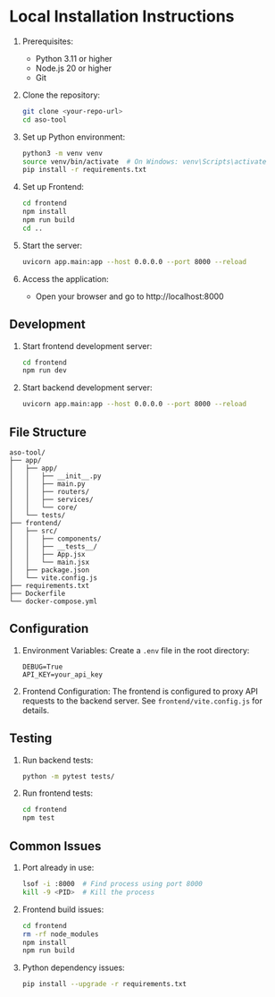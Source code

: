 # Local Installation Instructions

1. Prerequisites:
   - Python 3.11 or higher
   - Node.js 20 or higher
   - Git

2. Clone the repository:
   ```bash
   git clone <your-repo-url>
   cd aso-tool
   ```

3. Set up Python environment:
   ```bash
   python3 -m venv venv
   source venv/bin/activate  # On Windows: venv\Scripts\activate
   pip install -r requirements.txt
   ```

4. Set up Frontend:
   ```bash
   cd frontend
   npm install
   npm run build
   cd ..
   ```

5. Start the server:
   ```bash
   uvicorn app.main:app --host 0.0.0.0 --port 8000 --reload
   ```

6. Access the application:
   - Open your browser and go to http://localhost:8000

## Development

1. Start frontend development server:
   ```bash
   cd frontend
   npm run dev
   ```

2. Start backend development server:
   ```bash
   uvicorn app.main:app --host 0.0.0.0 --port 8000 --reload
   ```

## File Structure

```
aso-tool/
├── app/
│   ├── app/
│   │   ├── __init__.py
│   │   ├── main.py
│   │   ├── routers/
│   │   ├── services/
│   │   └── core/
│   └── tests/
├── frontend/
│   ├── src/
│   │   ├── components/
│   │   ├── __tests__/
│   │   ├── App.jsx
│   │   └── main.jsx
│   ├── package.json
│   └── vite.config.js
├── requirements.txt
├── Dockerfile
└── docker-compose.yml
```

## Configuration

1. Environment Variables:
   Create a `.env` file in the root directory:
   ```
   DEBUG=True
   API_KEY=your_api_key
   ```

2. Frontend Configuration:
   The frontend is configured to proxy API requests to the backend server.
   See `frontend/vite.config.js` for details.

## Testing

1. Run backend tests:
   ```bash
   python -m pytest tests/
   ```

2. Run frontend tests:
   ```bash
   cd frontend
   npm test
   ```

## Common Issues

1. Port already in use:
   ```bash
   lsof -i :8000  # Find process using port 8000
   kill -9 <PID>  # Kill the process
   ```

2. Frontend build issues:
   ```bash
   cd frontend
   rm -rf node_modules
   npm install
   npm run build
   ```

3. Python dependency issues:
   ```bash
   pip install --upgrade -r requirements.txt
   ```